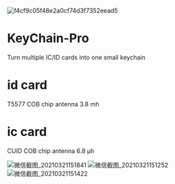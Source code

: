 ![f4cf9c05f48e2a0cf74d3f7352eead5](https://user-images.githubusercontent.com/30255258/111896654-2c4d0e00-8a56-11eb-8881-fbffeac3048e.jpg)

# KeyChain-Pro
Turn multiple IC/ID cards into one small keychain

# id card
T5577 COB chip
antenna 3.8 mh

# ic card
CUID COB chip
antenna 6.8 μh

![微信截图_20210321151841](https://user-images.githubusercontent.com/30255258/111897076-c746e780-8a58-11eb-97a5-dd944355b500.png)
![微信截图_20210321151252](https://user-images.githubusercontent.com/30255258/111897082-cdd55f00-8a58-11eb-8055-154148f4b559.png)
![微信截图_20210321151422](https://user-images.githubusercontent.com/30255258/111897087-d037b900-8a58-11eb-81d5-b9befff3151c.png)
